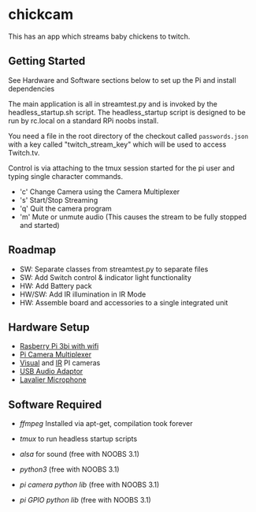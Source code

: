 # chickcam

This has an app which streams baby chickens to twitch.

## Getting Started
See Hardware and Software sections below to set up the Pi and install dependencies

The main application is all in streamtest.py and is invoked by the headless_startup.sh script. The headless_startup script is designed to be run by rc.local on a standard RPi noobs install.

You need a file in the root directory of the checkout called `passwords.json` with a key called "twitch_stream_key" which will be used to access Twitch.tv. 

Control is via attaching to the tmux session started for the pi user and typing single character commands.
* 'c' Change Camera using the Camera Multiplexer
* 's' Start/Stop Streaming
* 'q' Quit the camera program
* 'm' Mute or unmute audio (This causes the stream to be fully stopped and started)

## Roadmap
* SW: Separate classes from streamtest.py to separate files
* SW: Add Switch control & indicator light functionality
* HW: Add Battery pack
* HW/SW: Add IR illumination in IR Mode
* HW: Assemble board and accessories to a single integrated unit

## Hardware Setup
* [Rasberry Pi 3bi with wifi](https://www.adafruit.com/product/3058)
* [Pi Camera Multiplexer](https://www.amazon.com/gp/product/B07TYL36MC/)
* [Visual](https://www.adafruit.com/product/3099) and [IR](https://www.adafruit.com/product/3100) PI cameras
* [USB Audio Adaptor](https://www.amazon.com/gp/product/B01N905VOY/)
* [Lavalier Microphone](https://www.amazon.com/gp/product/B01M4J5WCM/)

## Software Required
* *ffmpeg* Installed via apt-get, compilation took forever
* *tmux* to run headless startup scripts

* *alsa* for sound (free with NOOBS 3.1)
* *python3* (free with NOOBS 3.1)
* *pi camera python lib* (free with NOOBS 3.1)
* *pi GPIO python lib* (free with NOOBS 3.1)

